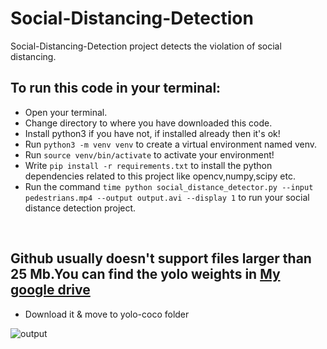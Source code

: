 # Social-Distancing-Detection
Social-Distancing-Detection project detects the violation of social distancing.
## To run this code in your terminal:
- Open your terminal.
- Change directory to where you have downloaded this code.
- Install python3 if you have not, if installed already then it's ok!
- Run `python3 -m venv venv` to create a virtual environment named venv.
- Run `source venv/bin/activate` to activate your environment!
- Write `pip install -r requirements.txt` to install the python dependencies related to this project like opencv,numpy,scipy etc.
- Run the command `time python social_distance_detector.py --input pedestrians.mp4 --output output.avi --display 1` to run your social distance detection project. 
<br>

## Github usually doesn't support files larger than 25 Mb.You can find the yolo weights in [My google drive](https://drive.google.com/file/d/15_7JU1eVg3i5GqXzVRBk1RiKqR8EbQdg/view?usp=sharing)
- Download it & move to yolo-coco folder

![output](https://user-images.githubusercontent.com/63554189/94296509-92157d00-ff80-11ea-8458-45a82aeba2bd.gif)
